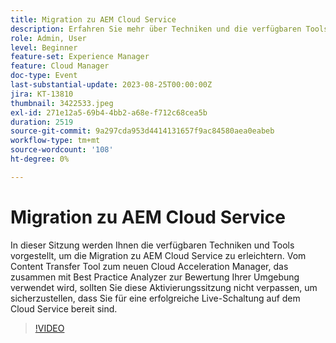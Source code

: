 ```yaml
---
title: Migration zu AEM Cloud Service
description: Erfahren Sie mehr über Techniken und die verfügbaren Tools, um die Migration zu AEM Cloud Service zu erleichtern. Vom Content Transfer Tool zum neuen Cloud Acceleration Manager, das zusammen mit Best Practice Analyzer zur Bewertung Ihrer Umgebung verwendet wird.
role: Admin, User
level: Beginner
feature-set: Experience Manager
feature: Cloud Manager
doc-type: Event
last-substantial-update: 2023-08-25T00:00:00Z
jira: KT-13810
thumbnail: 3422533.jpeg
exl-id: 271e12a5-69b4-4bb2-a68e-f712c68cea5b
duration: 2519
source-git-commit: 9a297cda953d4414131657f9ac84580aea0eabeb
workflow-type: tm+mt
source-wordcount: '108'
ht-degree: 0%

---
```


# Migration zu AEM Cloud Service

In dieser Sitzung werden Ihnen die verfügbaren Techniken und Tools vorgestellt, um die Migration zu AEM Cloud Service zu erleichtern. Vom Content Transfer Tool zum neuen Cloud Acceleration Manager, das zusammen mit Best Practice Analyzer zur Bewertung Ihrer Umgebung verwendet wird, sollten Sie diese Aktivierungssitzung nicht verpassen, um sicherzustellen, dass Sie für eine erfolgreiche Live-Schaltung auf dem Cloud Service bereit sind.

>[!VIDEO](https://video.tv.adobe.com/v/3422533/?learn=on)
